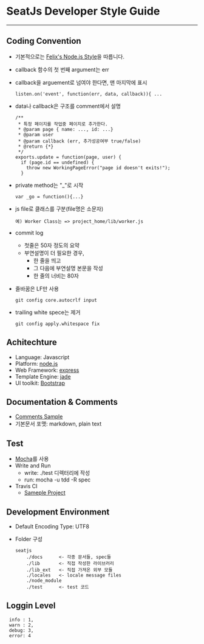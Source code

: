 SeatJs Developer Style Guide
===
---
Coding Convention
---
  - 기본적으로는 [Felix's Node.js Style](http://nodeguide.com/style.html)을 따릅니다.
  - callback 함수의 첫 번째 argument는 err
  - callback을 arguement로 넘여야 한다면, 맨 마지막에 표시

    ```
    listen.on('event', function(err, data, callback)){ ...
    ```
  - data나 callback은 구조를 comment에서 설명

    ```
    /**
     * 특정 페이지를 작업중 페이지로 추가한다.
     * @param page { name: ..., id: ...}
     * @param user
     * @param callback (err, 추가성공여부 true/false)
     * @return {*}
     */
    exports.update = function(page, user) {
      if (page.id == undefined) {
        throw new WorkingPageError("page id doesn't exits!");
      }
    ```
  - private method는 "_"로 시작

    ```
    var _go = function(){...}
    ```

  - js file로 클래스를 구분(file명은 소문자)

    ```
    예) Worker Class는 => project_home/lib/worker.js
    ```
  - commit log
     - 첫줄은 50자 정도의 요약
     - 부연설명이 더 필요한 경우,
         - 한 줄을 띄고
         - 그 다음에 부연설명 본문을 작성
         - 한 줄의 너비는 80자
  - 줄바꿈은 LF만 사용
  
    ```
    git config core.autocrlf input
    ```
  - trailing white spece는 제거
  
    ```
    git config apply.whitespace fix
    ```

Achitechture
---
   - Language: Javascript
   - Platform: [node.js](http://nodejs.org)
   - Web Framework: [express](http://expressjs.com/)
   - Template Engine: [jade](http://jade-lang.com/)
   - UI toolkit: [Bootstrap](http://twitter.github.com/bootstrap/)

Documentation & Comments
---
  - [Comments Sample](https://github.com/visionmedia/mocha/blob/master/lib/mocha.js)
  - 기본문서 포맷: markdown, plain text

Test
---
  - [Mocha](http://visionmedia.github.io/mocha/)를 사용
  - Write and Run
     - write: ./test 디렉터리에 작성
     - run: mocha  -u tdd  -R spec
  - Travis CI
       - [Sameple Project](http://travis-ci.org/doortts/node-test-samples)
 
Development Environment
---
  - Default Encoding Type: UTF8
  - Folder 구성
  
    ```
    seatjs
        ./docs      <- 각종 문서들, spec들
        ./lib       <- 직접 작성한 라이브러리
        ./lib_ext   <- 직접 가져온 외부 모듈
        ./locales   <- locale message files
        ./node_module
        ./test      <- test 코드
    ```


Loggin Level
------------
     info : 1,
     warn : 2,
     debug: 3,
     error: 4
